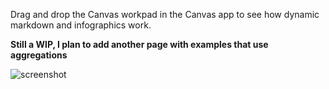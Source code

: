 Drag and drop the Canvas workpad in the Canvas app to see how dynamic markdown and infographics work.

**Still a WIP, I plan to add another page with examples that use aggregations**

![screenshot](https://github.com/alexfrancoeur/kibana_canvas_examples/blob/master/images/dynamic_markdown.png)
